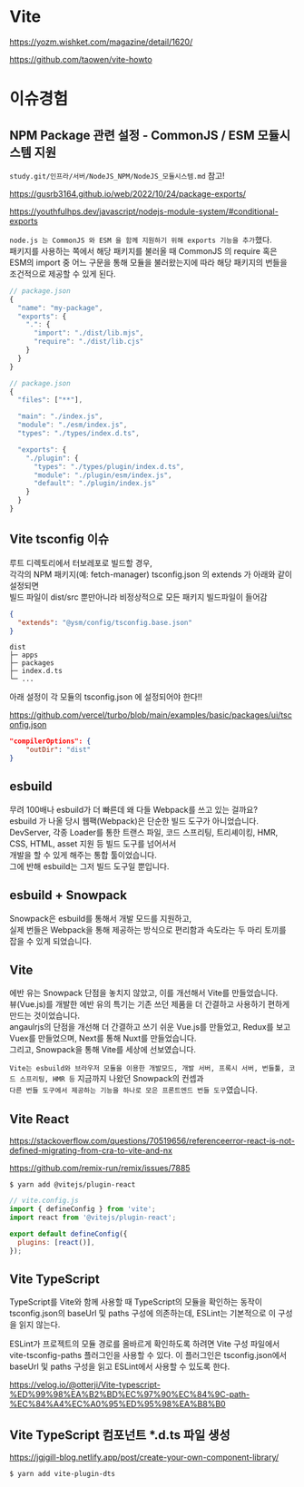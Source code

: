 # Vite

https://yozm.wishket.com/magazine/detail/1620/

https://github.com/taowen/vite-howto

# 이슈경험

## NPM Package 관련 설정 - CommonJS / ESM 모듈시스템 지원

`study.git/인프라/서버/NodeJS_NPM/NodeJS_모듈시스템.md` 참고!

https://gusrb3164.github.io/web/2022/10/24/package-exports/

https://youthfulhps.dev/javascript/nodejs-module-system/#conditional-exports

`node.js 는 CommonJS 와 ESM 을 함께 지원하기 위해 exports 기능을 추가`했다.  
패키지를 사용하는 쪽에서 해당 패키지를 불러올 때 CommonJS 의 require 혹은 ESM의 import 중 어느 구문을 통해 모듈을 불러왔는지에 따라 해당 패키지의 번들을 조건적으로 제공할 수 있게 된다.

```javascript
// package.json
{
  "name": "my-package",
  "exports": {
    ".": {
      "import": "./dist/lib.mjs",
      "require": "./dist/lib.cjs"
    }
  }
}
```

```javascript
// package.json
{
  "files": ["**"],

  "main": "./index.js",
  "module": "./esm/index.js",
  "types": "./types/index.d.ts",

  "exports": {
    "./plugin": {
      "types": "./types/plugin/index.d.ts",
      "module": "./plugin/esm/index.js",
      "default": "./plugin/index.js"
    }
  }
}
```

## Vite tsconfig 이슈

루트 디렉토리에서 터보레포로 빌드할 경우,  
각각의 NPM 패키지(예: fetch-manager) tsconfig.json 의 extends 가 아래와 같이 설정되면  
빌드 파일이 dist/src 뿐만아니라 비정상적으로 모든 패키지 빌드파일이 들어감

```json
{
  "extends": "@ysm/config/tsconfig.base.json"
}
```

```
dist
├─ apps
├─ packages
├─ index.d.ts
└─ ...
```

아래 설정이 각 모듈의 tsconfig.json 에 설정되어야 한다!!

https://github.com/vercel/turbo/blob/main/examples/basic/packages/ui/tsconfig.json

```json
"compilerOptions": {
    "outDir": "dist"
}
```

## esbuild

무려 100배나 esbuild가 더 빠른데 왜 다들 Webpack를 쓰고 있는 걸까요?  
esbuild 가 나올 당시 웹팩(Webpack)은 단순한 빌드 도구가 아니었습니다.  
DevServer, 각종 Loader를 통한 트랜스 파일, 코드 스프리팅, 트리셰이킹, HMR, CSS, HTML, asset 지원 등 빌드 도구를 넘어서서  
개발을 할 수 있게 해주는 통합 툴이었습니다.  
그에 반해 esbuild는 그저 빌드 도구일 뿐입니다.

## esbuild + Snowpack

Snowpack은 esbuild를 통해서 개발 모드를 지원하고,  
실제 번들은 Webpack을 통해 제공하는 방식으로 편리함과 속도라는 두 마리 토끼를 잡을 수 있게 되었습니다.

## Vite

에반 유는 Snowpack 단점을 놓치지 않았고, 이를 개선해서 Vite를 만들었습니다.  
뷰(Vue.js)를 개발한 에반 유의 특기는 기존 쓰던 제품을 더 간결하고 사용하기 편하게 만드는 것이었습니다.  
angaulrjs의 단점을 개선해 더 간결하고 쓰기 쉬운 Vue.js를 만들었고, Redux를 보고 Vuex를 만들었으며, Next를 통해 Nuxt를 만들었습니다.  
그리고, Snowpack을 통해 Vite를 세상에 선보였습니다.

`Vite는 esbuild와 브라우저 모듈을 이용한 개발모드, 개발 서버, 프록시 서버, 번들툴, 코드 스프리팅, HMR 등` 지금까지 나왔던 Snowpack의 컨셉과  
`다른 번들 도구에서 제공하는 기능을 하나로 모은 프론트엔드 번들 도구`였습니다.

## Vite React

https://stackoverflow.com/questions/70519656/referenceerror-react-is-not-defined-migrating-from-cra-to-vite-and-nx

https://github.com/remix-run/remix/issues/7885

```
$ yarn add @vitejs/plugin-react
```

```javascript
// vite.config.js
import { defineConfig } from 'vite';
import react from '@vitejs/plugin-react';

export default defineConfig({
  plugins: [react()],
});
```

## Vite TypeScript

TypeScript를 Vite와 함께 사용할 때 TypeScript의 모듈을 확인하는 동작이 tsconfig.json의 baseUrl 및 paths 구성에 의존하는데, ESLint는 기본적으로 이 구성을 읽지 않는다.

ESLint가 프로젝트의 모듈 경로를 올바르게 확인하도록 하려면 Vite 구성 파일에서 vite-tsconfig-paths 플러그인을 사용할 수 있다. 이 플러그인은 tsconfig.json에서 baseUrl 및 paths 구성을 읽고 ESLint에서 사용할 수 있도록 한다.

https://velog.io/@otterji/Vite-typescript-%ED%99%98%EA%B2%BD%EC%97%90%EC%84%9C-path-%EC%84%A4%EC%A0%95%ED%95%98%EA%B8%B0

## Vite TypeScript 컴포넌트 \*.d.ts 파일 생성

https://jgjgill-blog.netlify.app/post/create-your-own-component-library/

```
$ yarn add vite-plugin-dts
```
